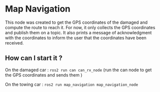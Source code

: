 # Map Navigation

This node was created to get the GPS coordinates of the damaged and compute the route to reach it. For now, it only collects the GPS coordinates and publish them on a topic. It also prints a message of acknowledgment with the coordinates to inform the user that the coordinates have been received. 

## How can I start it ? 

On the damaged car :
``` ros2 run can can_rx_node ``` (run the can node to get the GPS coordinates and sends them )

On the towing car : 
``` ros2 run map_navigation map_navigation_node ```